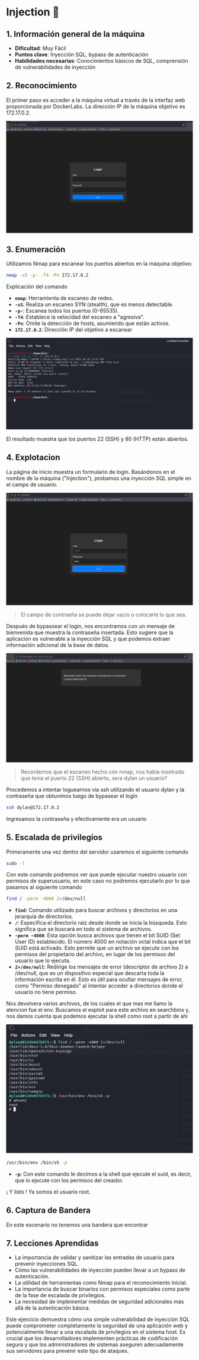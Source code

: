 # Injection 💉

## 1. Información general de la máquina

- **Dificultad**: Muy Fácil
- **Puntos clave**: Inyección SQL, bypass de autenticación
- **Habilidades necesarias**: Conocimientos básicos de SQL, comprensión de vulnerabilidades de inyección

## 2. Reconocimiento

El primer paso es acceder a la máquina virtual a través de la interfaz web proporcionada por DockerLabs. La dirección IP de la máquina objetivo es 172.17.0.2.

![Página de inicio de sesión](../../assets/injection/paginaweb1.png)

## 3. Enumeración

Utilizamos Nmap para escanear los puertos abiertos en la máquina objetivo:

```bash
nmap -sS -p- -T4 -Pn 172.17.0.2
```
Explicación del comando

- **`nmap`**: Herramienta de escaneo de redes.
- **`-sS`**: Realiza un escaneo SYN (stealth), que es menos detectable.
- **`-p-`**: Escanea todos los puertos (0-65535).
- **`-T4`**: Establece la velocidad del escaneo a "agresiva".
- **`-Pn`**:  Omite la detección de hosts, asumiendo que están activos.
- **`172.17.0.2`**: Dirección IP del objetivo a escanear

![Escaneo nmap](../../assets/injection/nmap.png)

El resultado muestra que los puertos 22 (SSH) y 80 (HTTP) están abiertos.

## 4. Explotacion

La página de inicio muestra un formulario de login. Basándonos en el nombre de la máquina ("Injection"), probamos una inyección SQL simple en el campo de usuario.

![Inyeccion SQL](../../assets/injection/paginawebinjection.png)

> El campo de contrseña se puede dejar vacio o colocarle lo que sea.

Después de bypassear el login, nos encontramos con un mensaje de bienvenida que muestra la contraseña insertada. Esto sugiere que la aplicación es vulnerable a la inyección SQL y que podemos extraer información adicional de la base de datos.

![Bypass login](../../assets/injection/paginawebpostinjection.png)

> Recordemos que el escaneo hecho con nmap, nos habia mostrado que tenia el puerto 22 (SSH) abierto, sera dylan un usuario?

Procedemos a intentar loguearnos via ssh utilizando el usuario dylan y la contraseña que obtuvimos luego de bypasear el login

```bash
ssh dylan@172.17.0.2
```
Ingresamos la contraseña y efectivamente era un usuario

## 5. Escalada de privilegios

Primeramente una vez dentro del servidor usaremos el siguiente comando

```bash
sudo -l
```
Con este comando podremos ver que puede ejecutar nuestro usuario con permisos de superusuario, en este caso no podremos ejecutarlo por lo que pasamos al siguiente comando

```bash
find / -perm -4000 2>/dev/null
```

- **`find`**: Comando utilizado para buscar archivos y directorios en una jerarquía de directorios.
- **`/`**: Especifica el directorio raíz desde donde se inicia la búsqueda. Esto significa que se buscará en todo el sistema de archivos.
- **`-perm -4000`**: Esta opción busca archivos que tienen el bit SUID (Set User ID) establecido. El número 4000 en notación octal indica que el bit SUID está activado. Esto permite que un archivo se ejecute con los permisos del propietario del archivo, en lugar de los permisos del usuario que lo ejecuta.
- **`2>/dev/null`**: Redirige los mensajes de error (descriptor de archivo 2) a /dev/null, que es un dispositivo especial que descarta toda la información escrita en él. Esto es útil para ocultar mensajes de error, como "Permiso denegado" al intentar acceder a directorios donde el usuario no tiene permiso.

Nos devolvera varios archivos, de los cuales el que mas me llamo la atencion fue el env. Buscamos el esploit para este archivo en searchbins y, nos damos cuenta que podemos ejecutar la shell como root a partir de ahi 

![Esploit](../../assets/injection/escaladapriv.png)

```bash
/usr/bin/env /bin/sh -p
```

- **`-p`**: Con este comando le decimos a la shell que ejecute el suid, es decir, que lo ejecute con los permisos del creador.

¡ Y listo ! Ya somos el usuario root.

## 6. Captura de Bandera 

En este escenario no tenemos una bandera que encontrar

## 7. Lecciones Aprendidas 

- La importancia de validar y sanitizar las entradas de usuario para prevenir inyecciones SQL.
- Cómo las vulnerabilidades de inyección pueden llevar a un bypass de autenticación.
- La utilidad de herramientas como Nmap para el reconocimiento inicial.
- La importancia de buscar binarios con permisos especiales como parte de la fase de escalada de privilegios.
- La necesidad de implementar medidas de seguridad adicionales más allá de la autenticación básica.

Este ejercicio demuestra cómo una simple vulnerabilidad de inyección SQL puede comprometer completamente la seguridad de una aplicación web y potencialmente llevar a una escalada de privilegios en el sistema host. Es crucial que los desarrolladores implementen prácticas de codificación segura y que los administradores de sistemas aseguren adecuadamente sus servidores para prevenir este tipo de ataques.